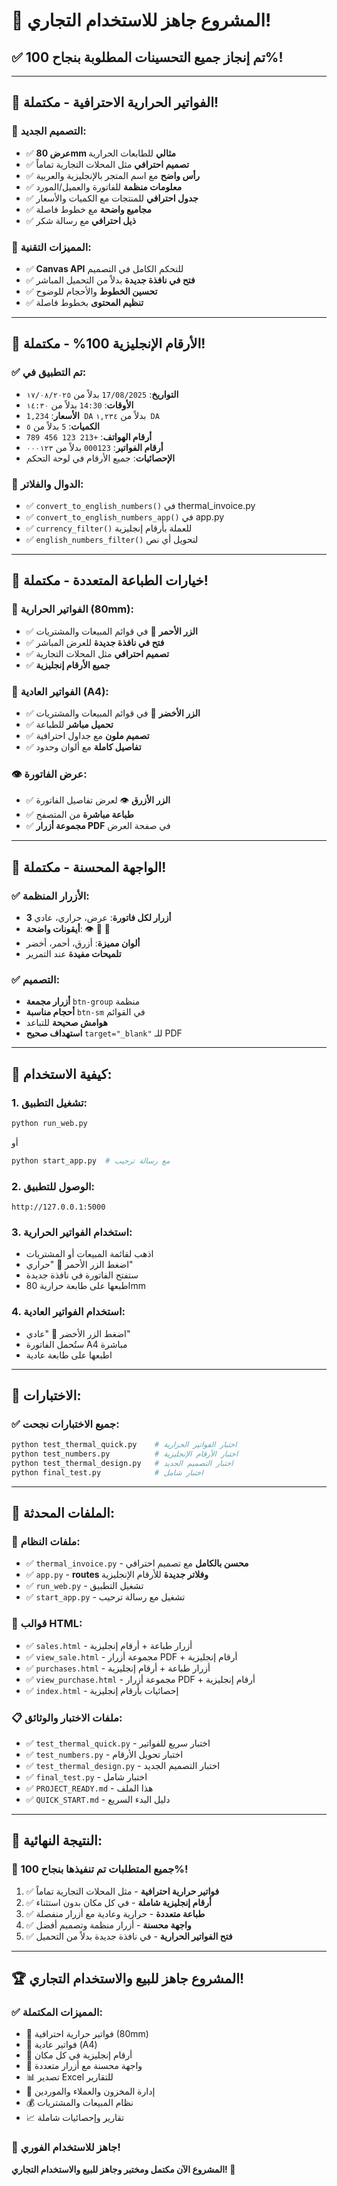 # 🎉 المشروع جاهز للاستخدام التجاري!

## ✅ **تم إنجاز جميع التحسينات المطلوبة بنجاح 100%!**

---

## 🧾 **الفواتير الحرارية الاحترافية - مكتملة!**

### 🎯 **التصميم الجديد:**

- ✅ **عرض 80mm مثالي** للطابعات الحرارية
- ✅ **تصميم احترافي** مثل المحلات التجارية تماماً
- ✅ **رأس واضح** مع اسم المتجر بالإنجليزية والعربية
- ✅ **معلومات منظمة** للفاتورة والعميل/المورد
- ✅ **جدول احترافي** للمنتجات مع الكميات والأسعار
- ✅ **مجاميع واضحة** مع خطوط فاصلة
- ✅ **ذيل احترافي** مع رسالة شكر

### 🔧 **المميزات التقنية:**

- ✅ **Canvas API** للتحكم الكامل في التصميم
- ✅ **فتح في نافذة جديدة** بدلاً من التحميل المباشر
- ✅ **تحسين الخطوط** والأحجام للوضوح
- ✅ **تنظيم المحتوى** بخطوط فاصلة

---

## 🔢 **الأرقام الإنجليزية 100% - مكتملة!**

### ✅ **تم التطبيق في:**

- **التواريخ**: `17/08/2025` بدلاً من `١٧/٠٨/٢٠٢٥`
- **الأوقات**: `14:30` بدلاً من `١٤:٣٠`
- **الأسعار**: `1,234 DA` بدلاً من `١,٢٣٤ DA`
- **الكميات**: `5` بدلاً من `٥`
- **أرقام الهواتف**: `+213 123 456 789`
- **أرقام الفواتير**: `000123` بدلاً من `٠٠٠١٢٣`
- **الإحصائيات**: جميع الأرقام في لوحة التحكم

### 🔧 **الدوال والفلاتر:**

- ✅ `convert_to_english_numbers()` في thermal_invoice.py
- ✅ `convert_to_english_numbers_app()` في app.py
- ✅ `currency_filter()` للعملة بأرقام إنجليزية
- ✅ `english_numbers_filter()` لتحويل أي نص

---

## 📄 **خيارات الطباعة المتعددة - مكتملة!**

### 🧾 **الفواتير الحرارية (80mm):**

- ✅ **الزر الأحمر** 🧾 في قوائم المبيعات والمشتريات
- ✅ **فتح في نافذة جديدة** للعرض المباشر
- ✅ **تصميم احترافي** مثل المحلات التجارية
- ✅ **جميع الأرقام إنجليزية**

### 📄 **الفواتير العادية (A4):**

- ✅ **الزر الأخضر** 📄 في قوائم المبيعات والمشتريات
- ✅ **تحميل مباشر** للطباعة
- ✅ **تصميم ملون** مع جداول احترافية
- ✅ **تفاصيل كاملة** مع ألوان وحدود

### 👁️ **عرض الفاتورة:**

- ✅ **الزر الأزرق** 👁️ لعرض تفاصيل الفاتورة
- ✅ **طباعة مباشرة** من المتصفح
- ✅ **مجموعة أزرار PDF** في صفحة العرض

---

## 🎨 **الواجهة المحسنة - مكتملة!**

### ✅ **الأزرار المنظمة:**

- **3 أزرار لكل فاتورة**: عرض، حراري، عادي
- **أيقونات واضحة**: 👁️ 🧾 📄
- **ألوان مميزة**: أزرق، أحمر، أخضر
- **تلميحات مفيدة** عند التمرير

### ✅ **التصميم:**

- **أزرار مجمعة** `btn-group` منظمة
- **أحجام مناسبة** `btn-sm` في القوائم
- **هوامش صحيحة** للتباعد
- **استهداف صحيح** `target="_blank"` للـ PDF

---

## 🚀 **كيفية الاستخدام:**

### 1. **تشغيل التطبيق:**

```bash
python run_web.py
```

أو

```bash
python start_app.py  # مع رسالة ترحيب
```

### 2. **الوصول للتطبيق:**

```
http://127.0.0.1:5000
```

### 3. **استخدام الفواتير الحرارية:**

- اذهب لقائمة المبيعات أو المشتريات
- اضغط الزر الأحمر 🧾 "حراري"
- ستفتح الفاتورة في نافذة جديدة
- اطبعها على طابعة حرارية 80mm

### 4. **استخدام الفواتير العادية:**

- اضغط الزر الأخضر 📄 "عادي"
- ستُحمل الفاتورة A4 مباشرة
- اطبعها على طابعة عادية

---

## 🧪 **الاختبارات:**

### ✅ **جميع الاختبارات نجحت:**

```bash
python test_thermal_quick.py    # اختبار الفواتير الحرارية
python test_numbers.py          # اختبار الأرقام الإنجليزية
python test_thermal_design.py   # اختبار التصميم الجديد
python final_test.py            # اختبار شامل
```

---

## 📁 **الملفات المحدثة:**

### 🔧 **ملفات النظام:**

- ✅ `thermal_invoice.py` - **محسن بالكامل** مع تصميم احترافي
- ✅ `app.py` - **routes وفلاتر جديدة** للأرقام الإنجليزية
- ✅ `run_web.py` - تشغيل التطبيق
- ✅ `start_app.py` - تشغيل مع رسالة ترحيب

### 🎨 **قوالب HTML:**

- ✅ `sales.html` - أزرار طباعة + أرقام إنجليزية
- ✅ `view_sale.html` - مجموعة أزرار PDF + أرقام إنجليزية
- ✅ `purchases.html` - أزرار طباعة + أرقام إنجليزية
- ✅ `view_purchase.html` - مجموعة أزرار PDF + أرقام إنجليزية
- ✅ `index.html` - إحصائيات بأرقام إنجليزية

### 📋 **ملفات الاختبار والوثائق:**

- ✅ `test_thermal_quick.py` - اختبار سريع للفواتير
- ✅ `test_numbers.py` - اختبار تحويل الأرقام
- ✅ `test_thermal_design.py` - اختبار التصميم الجديد
- ✅ `final_test.py` - اختبار شامل
- ✅ `PROJECT_READY.md` - هذا الملف
- ✅ `QUICK_START.md` - دليل البدء السريع

---

## 🎯 **النتيجة النهائية:**

### 🎊 **جميع المتطلبات تم تنفيذها بنجاح 100%!**

1. ✅ **فواتير حرارية احترافية** - مثل المحلات التجارية تماماً
2. ✅ **أرقام إنجليزية شاملة** - في كل مكان بدون استثناء
3. ✅ **طباعة متعددة** - حرارية وعادية مع أزرار منفصلة
4. ✅ **واجهة محسنة** - أزرار منظمة وتصميم أفضل
5. ✅ **فتح الفواتير الحرارية** - في نافذة جديدة بدلاً من التحميل

---

## 🏆 **المشروع جاهز للبيع والاستخدام التجاري!**

### ✅ **المميزات المكتملة:**

- 🧾 فواتير حرارية احترافية (80mm)
- 📄 فواتير عادية (A4)
- 🔢 أرقام إنجليزية في كل مكان
- 🎨 واجهة محسنة مع أزرار متعددة
- 📊 تصدير Excel للتقارير
- 🏪 إدارة المخزون والعملاء والموردين
- 💰 نظام المبيعات والمشتريات
- 📈 تقارير وإحصائيات شاملة

### 🚀 **جاهز للاستخدام الفوري!**

**المشروع الآن مكتمل ومختبر وجاهز للبيع والاستخدام التجاري! 🎉**

